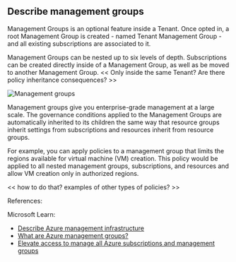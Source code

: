 ## Describe management groups

Management Groups is an optional feature inside a Tenant. Once opted in, a root Management Group is created - named Tenant Management Group - and all existing  subscriptions are associated to it.

Management Groups can be nested up to six levels of depth. Subscriptions can be created directly inside of a Management Group, as well as be moved to another Management Group. << Only inside the same Tenant? Are there policy inheritance consequences? >>

![Management groups](https://learn.microsoft.com/en-us/training/wwl-azure/describe-core-architectural-components-of-azure/media/management-groups-subscriptions-dfd5a108.png)

Management groups give you enterprise-grade management at a large scale. The governance conditions applied to the Management Groups are automatically inherited to its children the same way that resource groups inherit settings from subscriptions and resources inherit from resource groups.

For example, you can apply policies to a management group that limits the regions available for virtual machine (VM) creation. This policy would be applied to all nested management groups, subscriptions, and resources and allow VM creation only in authorized regions.

<< how to do that? examples of other types of policies? >>

References:

Microsoft Learn: 
* [Describe Azure management infrastructure](https://learn.microsoft.com/en-us/training/modules/describe-core-architectural-components-of-azure/6-describe-azure-management-infrastructure)
* [What are Azure management groups?](https://learn.microsoft.com/en-ca/azure/governance/management-groups/overview)
* [Elevate access to manage all Azure subscriptions and management groups](https://learn.microsoft.com/en-ca/azure/role-based-access-control/elevate-access-global-admin)




